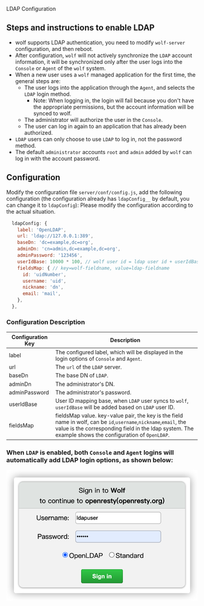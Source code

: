 
LDAP Configuration


## Steps and instructions to enable LDAP

* wolf supports LDAP authentication, you need to modify `wolf-server` configuration, and then reboot.
* After configuration, `wolf` will not actively synchronize the `LDAP` account information, it will be synchronized only after the user logs into the `Console` or `Agent` of the `wolf` system.
* When a new user uses a `wolf` managed application for the first time, the general steps are:
  * The user logs into the application through the `Agent`, and selects the `LDAP` login method.
    * Note: When logging in, the login will fail because you don't have the appropriate permissions, but the account information will be synced to wolf.
  * The administrator will authorize the user in the `Console`.
  * The user can log in again to an application that has already been authorized.
* `LDAP` users can only choose to use `LDAP` to log in, not the password method.
* The default `administrator` accounts `root` and `admin` added by `wolf` can log in with the account password.

## Configuration

Modify the configuration file `server/conf/config.js`, add the following configuration (the configuration already has `ldapConfig__` by default, you can change it to `ldapConfig`):
Please modify the configuration according to the actual situation.

```js
  ldapConfig: {
    label: 'OpenLDAP',
    url: 'ldap://127.0.0.1:389',
    baseDn: 'dc=example,dc=org',
    adminDn: 'cn=admin,dc=example,dc=org',
    adminPassword: '123456',
    userIdBase: 10000 * 100, // wolf user id = ldap user id + userIdBase
    fieldsMap: { // key=wolf-fieldname, value=ldap-fieldname
      id: 'uidNumber',
      username: 'uid',
      nickname: 'dn',
      email: 'mail',
    },
  },
```

### Configuration Description

Configuration Key | Description
-------| -------
label | The configured label, which will be displayed in the login options of `Console` and `Agent`.
url | The `url` of the `LDAP` server.
baseDn | The base DN of `LDAP`.
adminDn | The administrator's DN.
adminPassword | The administrator's password.
userIdBase | User ID mapping base, when `LDAP` user syncs to `wolf`, `userIdBase` will be added based on `LDAP` user ID.
fieldsMap | fieldsMap value. key-value pair, the key is the field name in wolf, can be `id`,`username`,`nickname`,`email`, the value is the corresponding field in the ldap system. The example shows the configuration of `OpenLDAP`.

### When `LDAP` is enabled, both `Console` and `Agent` logins will automatically add LDAP login options, as shown below:

![Client Login](./imgs/screenshot/client/login.png)
